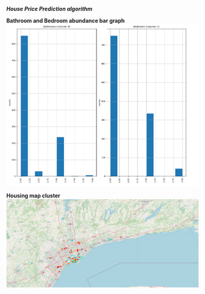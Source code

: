 ***House Price Prediction algorithm***




**Bathroom and Bedroom abundance bar graph**
<img src="images/git2.PNG">

**Housing map cluster**
<img src="images/git1.PNG">
